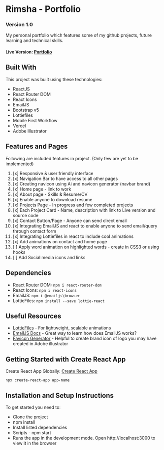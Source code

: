 # Rimsha - Portfolio 

### Version 1.0

My personal portfolio which features some of my github projects, future learning and technical skills.

#### Live Version: [Portfolio](https://rimswebdev-portfolio.vercel.app/)

## Built With

This project was built using these technologies:

- ReactJS
- React Router DOM
- React Icons
- EmailJS
- Bootstrap v5
- Lottiefiles
- Mobile First Workflow
- Vercel
- Adobe Illustrator

## Features and Pages 

Following are included features in project. (Only few are yet to be implemented)

1. [x] Responsive & user friendly interface
2. [x] Navigation Bar to have access to all other pages
3. [x] Creating navicon using Ai and navicon generator (navbar brand)
4. [x] Home page - link to work
5. [x] About page - Skills & Resume/CV
6. [x] Enable anyone to download resume
7. [x] Projects Page - In progress and few completed projects
8. [x] Each Project Card - Name, description with link to Live version and source code
9. [x] Contact Button/Page - Anyone can send direct email
10. [x] Integrating EmailJS and react to enable anyone to send email/query through contact form
11. [x] Integrating Lottiefiles in react to include cool animations
12. [x] Add animations on contact and home page
13. [ ] Apply word animation on highlighted words - create in CSS3 or using hooks
14. [ ] Add Social media icons and links


## Dependencies

- React Router DOM: `npm i react-router-dom`
- React Icons: `npm i react-icons`
- EmailJS: `npm i @emailjs\browser`
- LottieFiles: `npm install --save lottie-react`


## Useful Resources

- <a href="https://lottiefiles.com/">LottieFiles</a> - For lightweight, scalable animations
- <a href="https://www.emailjs.com/docs/introduction/how-does-emailjs-work/">EmailJS Docs</a> - Great way to learn how does EmailJS works?
- <a href="https://www.favicon-generator.org/">Favicon Generator</a> - Helpful to create brand icon of logo you may have created in Adobe illustrator



## Getting Started with Create React App

Create React App Globally: [Create React App](https://github.com/facebook/create-react-app)

`npx create-react-app app-name`

## Installation and Setup Instructions

To get started you need to:

- Clone the project
- npm install
- Install listed dependencies
- Scripts - npm start
- Runs the app in the development mode. Open http://localhost:3000 to view it in the browser






